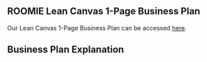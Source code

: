 ## ROOMIE Lean Canvas 1-Page Business Plan
Our Lean Canvas 1-Page Business Plan can be accessed [here](https://docs.google.com/presentation/d/1N-H4qbqWl7StLH33R-QbdJ6Clu5ZM21cPacsz4hrJVQ/edit?usp=sharing).

## Business Plan Explanation